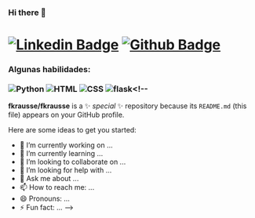 ### Hi there 👋
# [![Linkedin Badge](https://img.shields.io/badge/-LinkedIn-0077B5?style=flat&logo=Linkedin&logoColor=white&link=https://www.linkedin.com/in/fabian-krausse/)](https://www.linkedin.com/in/fabian-krausse/) [![Github Badge](https://img.shields.io/badge/-Github-242A2D?style=flat&logo=Github&logoColor=white&link=https://github.com/fkrausse/)](https://github.com/fkrausse/)



### Algunas habilidades: <br/> <br/> ![Python](https://img.shields.io/badge/-Python-0077B5?style=flat&logoColor=white&logo=python) ![HTML](https://img.shields.io/badge/-HTML-ff0d00?style=flat&logoColor=white&logo=html5) ![CSS](https://img.shields.io/badge/-CSS-196eff?style=flat&logoColor=white&logo=css3) ![flask](https://img.shields.io/badge/-flask-000000?style=flat&logoColor=white&logo=flask)<!--
**fkrausse/fkrausse** is a ✨ _special_ ✨ repository because its `README.md` (this file) appears on your GitHub profile.

Here are some ideas to get you started:

- 🔭 I’m currently working on ...
- 🌱 I’m currently learning ...
- 👯 I’m looking to collaborate on ...
- 🤔 I’m looking for help with ...
- 💬 Ask me about ...
- 📫 How to reach me: ...
- 😄 Pronouns: ...
- ⚡ Fun fact: ...
-->
